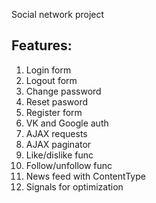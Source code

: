 Social network project

## Features:
1. Login form
2. Logout form
3. Change password
4. Reset pasword
5. Register form
6. VK and Google auth
7. AJAX requests
8. AJAX paginator
9. Like/dislike func
10. Follow/unfollow func
11. News feed with ContentType
12. Signals for optimization